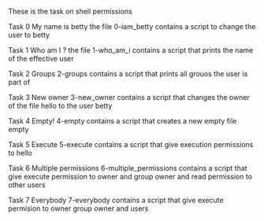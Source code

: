 These is the task on shell permissions

Task 0 My name is betty the file 0-iam_betty contains a script to change the user to betty

Task 1 Who am I ? the file 1-who_am_i contains a script that prints the name of the effective user

Task 2 Groups 2-groups contains a script that prints all grouos the user is part of

Task 3 New owner 3-new_owner contains a script that changes the owner of the file hello to the user betty

Task 4 Empty! 4-empty contains a script that creates a new empty file empty

Task 5 Execute 5-execute contains a script that give execution permissions to hello

Task 6 Multiple permissions 6-multiple_permissions contains a script that give execute permission to owner and group owner and read permission to other users

Task 7 Everybody 7-everybody contains a script that give execute permision to owner group owner and users


